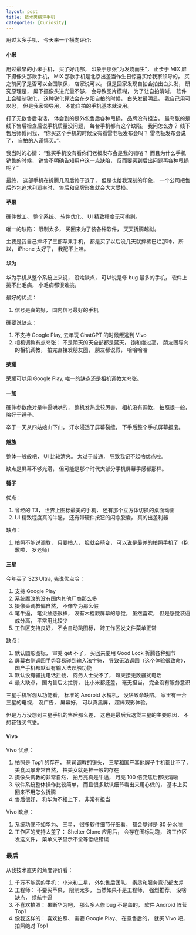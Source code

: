 ```yaml
---
layout: post
title: 技术男横评手机
categories: [Curiosity]
---
```


用过太多手机， 今天来一个横向评价:

#### 小米
用过最早的小米手机， 买了好几部， 印象于那张“为发烧而生”， 止步于 MIX 屏下摄像头那款手机， MIX 那款手机是北京出差当作生日惊喜买给我家领导的， 买之前问了是否可以全国联保， 店家说可以。 但是回家发现自拍会拍出白头发， 研究原理是， 屏下摄像头进光量不够， 会导致图片模糊， 为了让自拍清晰， 软件上会强制锐化， 这种锐化算法会在夕阳自拍的时候， 白头发最明显。 我自己用可以忍， 但是我家领导用， 不能自拍的手机基本就没用。

打了无数售后电话， 体会到的是外包售后各种甩锅， 品牌没有担当。 最夸张的是线下售后检查后说手机质量没问题， 每台手机都有这个缺陷。 我问怎么办？ 线下售后师傅问我， “你买这个手机的时候没有看雷老板发布会吗？ 雷老板发布会说了， 自拍的人谨慎买。”。

我当时的心情： “我买手机没有看你们老板发布会是我的错咯？ 而且为什么手机销售的时候， 销售不明确告知用户这一点缺陷， 反而要买到后出问题再各种甩锅呢？”

最终， 这部手机在折腾几周后终于退了， 但是也给我深刻的印象， 一个公司把售后外包追求利润率时， 售后和品牌形象就会大大受损。

#### 苹果
硬件做工、 整个系统、 软件优化、 UI 精致程度无可挑剔。

唯一的缺陷： 限制太多， 买回来为了装各种软件， 天天折腾越狱。

主要是我自己摔坏了三部苹果手机， 都是买了以后没几天就摔稀巴烂那种， 所以， iPhone 太好了， 我配不上哇。

#### 华为
华为手机从整个系统上来说， 没啥缺点， 可以说是修 bug 最多的手机， 软件上挑不出毛病， 小毛病都很难挑。

最好的优点：
1. 信号是真的好， 国内信号最好的手机

硬要说缺点：
1. 不支持 Google Play, 去年玩 ChatGPT 的时候叛逃到 Vivo
2. 相机调教有点夸张： 不是阴天的天全部都是蓝天， 饱和度过高， 朋友圈导向的相机调教， 拍完直接发朋友圈， 朋友都说假， 哈哈哈哈

#### 荣耀
荣耀可以用 Google Play, 唯一的缺点还是相机调教太夸张。

#### 一加
硬件参数绝对是牛逼哄哄的， 整机发热比较厉害， 相机没有调教， 拍照很一般， 略好于锤子。

卒于一天从四姑娘山下山， 汗水浸透了屏幕裂缝， 下手后整个手机屏幕报废。

#### 魅族
整体一般般吧， UI 比较清爽。 太过于普通， 导致我记不起啥优点啦。

缺点是屏幕不够光滑， 但可能是那个时代大部分手机屏幕手感都那样。

#### 锤子
优点：
1. 曾经的 T3， 世界上图标最美的手机， 还有那个立方体切换的桌面动画
2. UI 精致程度真的牛逼， 还有带硬件按钮的闪念胶囊， 真的出差利器

缺点：
1. 拍照不能说调教， 只要拍人， 脸就会畸变， 可以说是最差的拍照手机了（抱歉啦， 罗老师）

#### 三星
今年买了 S23 Ultra, 先说优点哈：
1. 支持 Google Play
2. 系统魔改的没有国内其他厂商那么多
3. 摄像头调教偏自然， 不像华为那么假
4. 笔牛逼， 笔尖触感很棒， 没有木棍戳屏幕的感觉， 虽然喜欢， 但是感觉装逼成分高， 平常用比较少
5. 工作区支持良好， 不会自动跳图标， 跨工作区发文件菜单正常

缺点：
1. 默认圆形图标， 审美 get 不了， 买回来要用 Good Lock 折腾各种细节
2. 屏幕右侧返回手势容易碰到输入法字符， 导致无法返回（这个体验很致命）， 国产手机都默认有输入法误触功能
3. 默认没有骚扰电话拦截， 商务人士受不了， 每天接无数骚扰电话
4. 最大缺点， 国内售后太拉胯， 比小米都还差， 毫无担当， 完全没有服务意识

三星手机客观从功能看， 标准的 Android 水桶机， 没啥致命缺陷。 家里有一台三星的电视， 没广告， 屏幕好， 可以真黑屏， 超棒观影体验。

但是万万没想到三星手机的售后那么差， 这也是最后我退货三星的主要原因， 不想花钱买气受。

#### Vivo
Vivo 优点：
1. 拍照是 Top1 的存在， 蔡司调教的镜头， 三星和国产其他牌子手机都比不了， 美食风景非常自然， 拍美女就是神一般的存在
2. 摄像头调教的非常自然， 拍月亮真是牛逼， 月亮 100 倍变焦后都很清晰
3. 软件系统整体操作比较简单， 而且很多默认细节看出来用心做的， 基本上买回来不用怎么折腾
4. 售后很好， 和华为不相上下， 非常有担当

Vivo 缺点：
1. 系统功底不如华为、 三星， 很多软件细节仔细看， 都会觉得是 80 分水准
2. 工作区的支持太差了： Shelter Clone 应用后， 会存在图标乱跑， 跨工作区发送文件， 菜单文字显示不全等低级错误

### 最后
从我技术直男的角度评价看：
1. 千万不能买的手机： 小米和三星， 外包售后团队， 素质和服务意识都太差
2. 工程师： 不要买苹果， 限制太多， 当然如果不是工程师， 强烈推荐， 没啥缺点， 续航牛逼
3. 不喜欢拍照： 果断华为吧， 那么多人修 bug 不是盖的， 软件 Android 阵营 Top1
4. 像我这样的： 喜欢拍照、 需要 Google Play、 在意售后的， 就买 Vivo 吧， 拍照绝对 Top1
